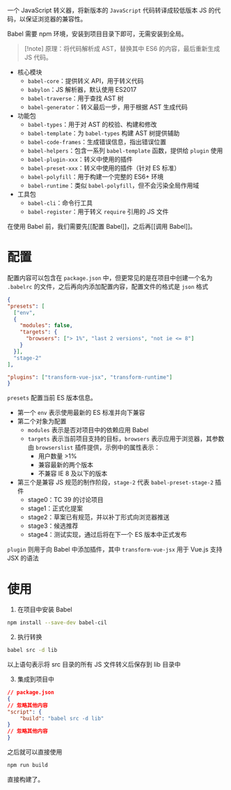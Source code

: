 一个 JavaScript 转义器，将新版本的 `JavaScript` 代码转译成较低版本 JS 的代码，以保证浏览器的兼容性。

Babel 需要 npm 环境，安装到项目目录下即可，无需安装到全局。

> [!note] 原理：将代码解析成 AST，替换其中 ES6 的内容，最后重新生成 JS 代码。

- 核心模块
	- `babel-core`：提供转义 API，用于转义代码
	- `babylon`：JS 解析器，默认使用 ES2017
	- `babel-traverse`：用于查找 AST 树
	- `babel-generator`：转义最后一步，用于根据 AST 生成代码
- 功能包
	- `babel-types`：用于对 AST 的校验、构建和修改
	- `babel-template`：为 `babel-types` 构建 AST 树提供辅助
	- `babel-code-frames`：生成错误信息，指出错误位置
	- `babel-helpers`：包含一系列 `babel-template` 函数，提供给 `plugin` 使用
	- `babel-plugin-xxx`：转义中使用的插件
	- `babel-preset-xxx`：转义中使用的插件（针对 ES 标准）
	- `babel-polyfill`：用于构建一个完整的 ES6+ 环境
	- `babel-runtime`：类似 `babel-polyfill`，但不会污染全局作用域
- 工具包
	- `babel-cli`：命令行工具
	- `babel-register`：用于转义 `require` 引用的 JS 文件

在使用 Babel 前，我们需要先[[配置 Babel]]，之后再[[调用 Babel]]。

# 配置

配置内容可以包含在 `package.json` 中，但更常见的是在项目中创建一个名为 `.babelrc` 的文件，之后再向内添加配置内容，配置文件的格式是 `json` 格式

```json
{
"presets": [
  ["env",
  {
    "modules": false,
    "targets": {
      "browsers": ["> 1%", "last 2 versions", "not ie <= 8"]
    }
  }],
  "stage-2"
],

"plugins": ["transform-vue-jsx", "transform-runtime"]
}
```

`presets` 配置当前 ES 版本信息。
- 第一个 `env` 表示使用最新的 ES 标准并向下兼容
- 第二个对象为配置
	- `modules` 表示是否对项目中的依赖应用 Babel
	- `targets` 表示当前项目支持的目标，`browsers` 表示应用于浏览器，其参数由 `browserslist` 插件提供，示例中的属性表示：
		- 用户数量 >1%
		- 兼容最新的两个版本
		- 不兼容 IE 8 及以下的版本
- 第三个是兼容 JS 规范的制作阶段，`stage-2` 代表 `babel-preset-stage-2` 插件
	- stage0：TC 39 的讨论项目
	- stage1：正式化提案
	- stage2：草案已有规范，并以补丁形式向浏览器推送
	- stage3：候选推荐
	- stage4：测试实现，通过后将在下一个 ES 版本中正式发布

`plugin` 则用于向 Babel 中添加插件，其中 `transform-vue-jsx` 用于 Vue.js 支持 JSX 的语法

# 使用

1. 在项目中安装 Babel
```bash
npm install --save-dev babel-cil
```

2. 执行转换
```bash
babel src -d lib
```

以上语句表示将 src 目录的所有 JS 文件转义后保存到 lib 目录中

3. 集成到项目中
```json
// package.json
{
// 忽略其他内容
"script": {
    "build": "babel src -d lib"
}
// 忽略其他内容
}
```

之后就可以直接使用

```bash
npm run build
```

直接构建了。